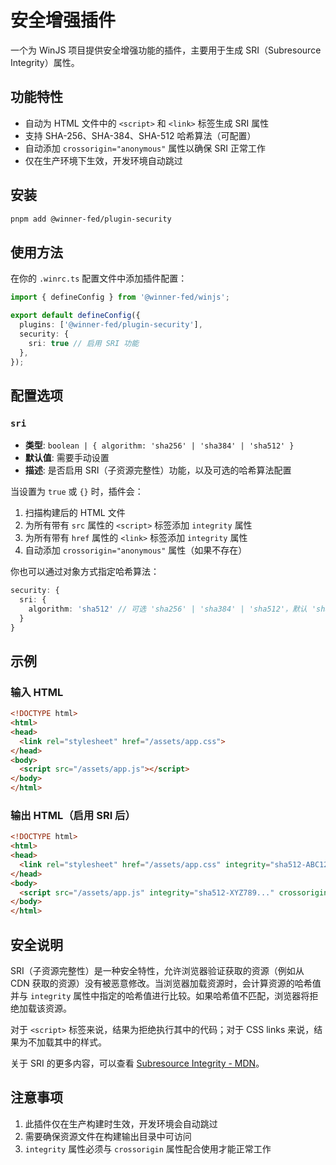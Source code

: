 # 安全增强插件

一个为 WinJS 项目提供安全增强功能的插件，主要用于生成 SRI（Subresource Integrity）属性。

## 功能特性

- 自动为 HTML 文件中的 `<script>` 和 `<link>` 标签生成 SRI 属性
- 支持 SHA-256、SHA-384、SHA-512 哈希算法（可配置）
- 自动添加 `crossorigin="anonymous"` 属性以确保 SRI 正常工作
- 仅在生产环境下生效，开发环境自动跳过

## 安装

```bash
pnpm add @winner-fed/plugin-security
```

## 使用方法

在你的 `.winrc.ts` 配置文件中添加插件配置：

```typescript
import { defineConfig } from '@winner-fed/winjs';

export default defineConfig({
  plugins: ['@winner-fed/plugin-security'],
  security: {
    sri: true // 启用 SRI 功能
  },
});
```

## 配置选项

### `sri`

- **类型**: `boolean | { algorithm: 'sha256' | 'sha384' | 'sha512' }`
- **默认值**: 需要手动设置
- **描述**: 是否启用 SRI（子资源完整性）功能，以及可选的哈希算法配置

当设置为 `true` 或 `{}` 时，插件会：

1. 扫描构建后的 HTML 文件
2. 为所有带有 `src` 属性的 `<script>` 标签添加 `integrity` 属性
3. 为所有带有 `href` 属性的 `<link>` 标签添加 `integrity` 属性
4. 自动添加 `crossorigin="anonymous"` 属性（如果不存在）

你也可以通过对象方式指定哈希算法：

```typescript
security: {
  sri: {
    algorithm: 'sha512' // 可选 'sha256' | 'sha384' | 'sha512'，默认 'sha512'
  }
}
```

## 示例

### 输入 HTML

```html
<!DOCTYPE html>
<html>
<head>
  <link rel="stylesheet" href="/assets/app.css">
</head>
<body>
  <script src="/assets/app.js"></script>
</body>
</html>
```

### 输出 HTML（启用 SRI 后）

```html
<!DOCTYPE html>
<html>
<head>
  <link rel="stylesheet" href="/assets/app.css" integrity="sha512-ABC123..." crossorigin="anonymous">
</head>
<body>
  <script src="/assets/app.js" integrity="sha512-XYZ789..." crossorigin="anonymous"></script>
</body>
</html>
```

## 安全说明

SRI（子资源完整性）是一种安全特性，允许浏览器验证获取的资源（例如从 CDN 获取的资源）没有被恶意修改。当浏览器加载资源时，会计算资源的哈希值并与 `integrity` 属性中指定的哈希值进行比较。如果哈希值不匹配，浏览器将拒绝加载该资源。

对于 `<script>` 标签来说，结果为拒绝执行其中的代码；对于 CSS links 来说，结果为不加载其中的样式。

关于 SRI 的更多内容，可以查看 [Subresource Integrity - MDN](https://developer.mozilla.org/zh-CN/docs/Web/Security/Subresource_Integrity)。

## 注意事项

1. 此插件仅在生产构建时生效，开发环境会自动跳过
2. 需要确保资源文件在构建输出目录中可访问
3. `integrity` 属性必须与 `crossorigin` 属性配合使用才能正常工作


